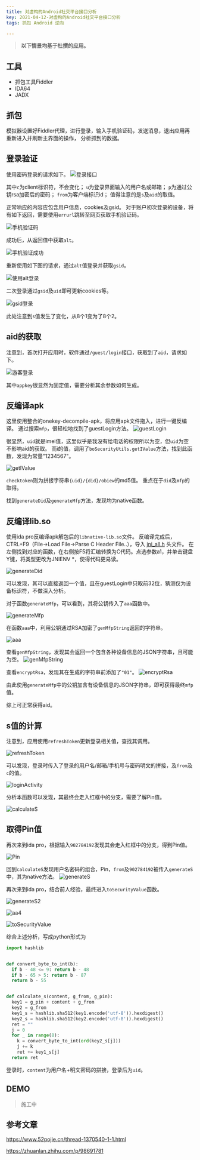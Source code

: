 ```yaml
---
title: 对虚构的Android社交平台接口分析
key: 2021-04-12-对虚构的Android社交平台接口分析
tags: 抓包 Android 逆向

---
```

> **以下情景均基于杜撰的应用。**
>
<!--more-->

## 工具
* 抓包工具Fiddler
* IDA64
* JADX

## 抓包

模拟器设置好Fiddler代理，进行登录，输入手机验证码，发送消息，退出应用再重新进入并刷新主界面的操作，
分析抓到的数据。

## 登录验证

使用密码登录的请求如下。
![登录接口](https://raw.githubusercontent.com/ElnathMojo/ElnathMojo.github.io/master/assets/images/2021-04-12-对虚构的Android社交平台接口分析/account_login.png)

其中`c`为client标识符，不会变化；
`u`为登录界面输入的用户名或邮箱；
`p`为通过公钥rsa加密后的密码；
`from`为客户端标识id；
值得注意的是`s`及`aid`的取值。

正常响应的内容应包含用户信息，cookies及gsid。
对于账户初次登录的设备，将有如下返回，需要使用`errurl`跳转至网页获取手机验证码。

![手机验证码](https://raw.githubusercontent.com/ElnathMojo/ElnathMojo.github.io/master/assets/images/2021-04-12-对虚构的Android社交平台接口分析/first_login_response.png)

成功后，从返回值中获取`alt`。

![手机验证成功](https://raw.githubusercontent.com/ElnathMojo/ElnathMojo.github.io/master/assets/images/2021-04-12-对虚构的Android社交平台接口分析/sms_success.png)

重新使用如下图的请求，通过`alt`值登录并获取`gsid`。

![使用alt登录](https://raw.githubusercontent.com/ElnathMojo/ElnathMojo.github.io/master/assets/images/2021-04-12-对虚构的Android社交平台接口分析/first_login_success.png)

二次登录通过`gsid`及`uid`即可更新cookies等。

![gsid登录](https://raw.githubusercontent.com/ElnathMojo/ElnathMojo.github.io/master/assets/images/2021-04-12-对虚构的Android社交平台接口分析/relogin.png)

此处注意到`s`值发生了变化，从8个1变为了8个2。

## aid的获取

注意到，首次打开应用时，软件通过`/guest/login`接口，获取到了`aid`，请求如下。

![游客登录](https://raw.githubusercontent.com/ElnathMojo/ElnathMojo.github.io/master/assets/images/2021-04-12-对虚构的Android社交平台接口分析/aid.png)

其中`appkey`很显然为固定值，需要分析其余参数如何生成。

## 反编译apk
这里使用整合的onekey-decompile-apk，将应用apk文件拖入，进行一键反编译。
通过搜索`mfp`，很轻松地找到了guestLogin方法。
![guestLogin](https://raw.githubusercontent.com/ElnathMojo/ElnathMojo.github.io/master/assets/images/2021-04-12-对虚构的Android社交平台接口分析/guestLogin.png)

很显然，`uid`就是imei值，这里似乎是我没有给电话的权限所以为空，但`uid`为空不影响aid的获取。
而i的值，调用了`boSecurityUtils.getIValue`方法，找到此函数，发现为常量"1234567"。

![getIValue](https://raw.githubusercontent.com/ElnathMojo/ElnathMojo.github.io/master/assets/images/2021-04-12-对虚构的Android社交平台接口分析/getIValue.png)

`checktoken`则为拼接字符串`{uid}/{did}/obiew`的md5值。
重点在于`did`及`mfp`的取得。

找到`generateDid`及`generateMfp`方法，发现均为native函数。

## 反编译lib.so

使用ida pro反编译apk解包后的`libnative-lib.so`文件。
反编译完成后，CTRL+F9（File->Load File->Parse C Header File..），导入 [jni_all.h](https://gist.github.com/Jinmo/048776db75067dcd6c57f1154e65b868) 头文件。
在左侧找到对应的函数，在右侧按F5将汇编转换为C代码。点选参数a1，并单击键盘Y键，将类型更改为JNIENV *，使得代码更易读。

![generateDid](https://raw.githubusercontent.com/ElnathMojo/ElnathMojo.github.io/master/assets/images/2021-04-12-对虚构的Android社交平台接口分析/generateDid.png)

可以发现，其可以直接返回一个值，且在guestLogin中只取前32位，猜测仅为设备标识符，不做深入分析。

对于函数`generateMfp`，可以看到，其将公钥传入了`aaa`函数中。

![generateMfp](https://raw.githubusercontent.com/ElnathMojo/ElnathMojo.github.io/master/assets/images/2021-04-12-对虚构的Android社交平台接口分析/generateMfp.png)

在函数`aaa`中，利用公钥通过RSA加密了`genMfpString`返回的字符串。

![aaa](https://raw.githubusercontent.com/ElnathMojo/ElnathMojo.github.io/master/assets/images/2021-04-12-对虚构的Android社交平台接口分析/aaa.png)

查看`genMfpString`，发现其会返回一个包含各种设备信息的JSON字符串，且可能为空。
![genMfpString](https://raw.githubusercontent.com/ElnathMojo/ElnathMojo.github.io/master/assets/images/2021-04-12-对虚构的Android社交平台接口分析/genMfpString.png)

查看`encryptRsa`，发现其在生成的字符串前添加了`"01"`。
![encryptRsa](https://raw.githubusercontent.com/ElnathMojo/ElnathMojo.github.io/master/assets/images/2021-04-12-对虚构的Android社交平台接口分析/encryptRsa.png)

由此使用`generateMfp`中的公钥加含有设备信息的JSON字符串，即可获得最终`mfp`值。

综上可正常获得aid。

## s值的计算

注意到，应用使用`refreshToken`更新登录相关值，查找其调用。

![refreshToken](https://raw.githubusercontent.com/ElnathMojo/ElnathMojo.github.io/master/assets/images/2021-04-12-对虚构的Android社交平台接口分析/refreshToken.png)

可以发现，登录时传入了登录的用户名/邮箱/手机号与密码明文的拼接，及`from`及`c`的值。

![loginActivity](https://raw.githubusercontent.com/ElnathMojo/ElnathMojo.github.io/master/assets/images/2021-04-12-对虚构的Android社交平台接口分析/loginActivity.png)

分析本函数可以发现，其最终会走入红框中的分支，需要了解Pin值。

![calculateS](https://raw.githubusercontent.com/ElnathMojo/ElnathMojo.github.io/master/assets/images/2021-04-12-对虚构的Android社交平台接口分析/calculateS.png)

## 取得Pin值

再次来到ida pro，根据输入`902784192`发现其会走入红框中的分支，得到Pin值。

![Pin](https://raw.githubusercontent.com/ElnathMojo/ElnathMojo.github.io/master/assets/images/2021-04-12-对虚构的Android社交平台接口分析/Pin.png)

回到`calculateS`发现用户名密码的组合，Pin，`from`及`902784192`被传入`generateS`中，其为native方法。
![generateS](https://raw.githubusercontent.com/ElnathMojo/ElnathMojo.github.io/master/assets/images/2021-04-12-对虚构的Android社交平台接口分析/generateS.png)

再次来到ida pro，结合前人经验，最终进入`toSecurityValue`函数。

![generateS2](https://raw.githubusercontent.com/ElnathMojo/ElnathMojo.github.io/master/assets/images/2021-04-12-对虚构的Android社交平台接口分析/generateS2.png)

![aa4](https://raw.githubusercontent.com/ElnathMojo/ElnathMojo.github.io/master/assets/images/2021-04-12-对虚构的Android社交平台接口分析/aa4.png)

![toSecurityValue](https://raw.githubusercontent.com/ElnathMojo/ElnathMojo.github.io/master/assets/images/2021-04-12-对虚构的Android社交平台接口分析/toSecurityValue.png)

综合上述分析，写成python形式为

```python
import hashlib


def convert_byte_to_int(b):
  if b - 48 <= 9: return b - 48
  if b - 65 > 5: return b - 87
  return b - 55


def calculate_s(content, g_from, g_pin):
  key1 = g_pin + content + g_from
  key2 = g_from
  key1_s = hashlib.sha512(key1.encode('utf-8')).hexdigest()
  key2_s = hashlib.sha512(key2.encode('utf-8')).hexdigest()
  ret = ""
  j = 0
  for _ in range(8):
    k = convert_byte_to_int(ord(key2_s[j]))
    j += k
    ret += key1_s[j]
  return ret
```

登录时，`content`为用户名+明文密码的拼接，登录后为`uid`。

## DEMO
> 施工中

## 参考文章
https://www.52pojie.cn/thread-1370540-1-1.html

https://zhuanlan.zhihu.com/p/98691781
